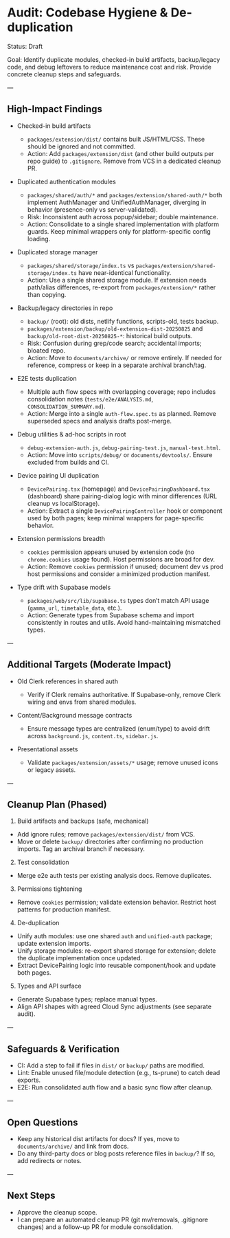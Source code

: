 # Audit: Codebase Hygiene & De-duplication

Status: Draft

Goal: Identify duplicate modules, checked-in build artifacts, backup/legacy code, and debug leftovers to reduce maintenance cost and risk. Provide concrete cleanup steps and safeguards.

—

## High-Impact Findings

- Checked-in build artifacts
  - `packages/extension/dist/` contains built JS/HTML/CSS. These should be ignored and not committed.
  - Action: Add `packages/extension/dist` (and other build outputs per repo guide) to `.gitignore`. Remove from VCS in a dedicated cleanup PR.

- Duplicated authentication modules
  - `packages/shared/auth/*` and `packages/extension/shared-auth/*` both implement AuthManager and UnifiedAuthManager, diverging in behavior (presence-only vs server-validated).
  - Risk: Inconsistent auth across popup/sidebar; double maintenance.
  - Action: Consolidate to a single shared implementation with platform guards. Keep minimal wrappers only for platform-specific config loading.

- Duplicated storage manager
  - `packages/shared/storage/index.ts` vs `packages/extension/shared-storage/index.ts` have near-identical functionality.
  - Action: Use a single shared storage module. If extension needs path/alias differences, re-export from `packages/extension/*` rather than copying.

- Backup/legacy directories in repo
  - `backup/` (root): old dists, netlify functions, scripts-old, tests backup.
  - `packages/extension/backup/old-extension-dist-20250825` and `backup/old-root-dist-20250825-*`: historical build outputs.
  - Risk: Confusion during grep/code search; accidental imports; bloated repo.
  - Action: Move to `documents/archive/` or remove entirely. If needed for reference, compress or keep in a separate archival branch/tag.

- E2E tests duplication
  - Multiple auth flow specs with overlapping coverage; repo includes consolidation notes (`tests/e2e/ANALYSIS.md`, `CONSOLIDATION_SUMMARY.md`).
  - Action: Merge into a single `auth-flow.spec.ts` as planned. Remove superseded specs and analysis drafts post-merge.

- Debug utilities & ad-hoc scripts in root
  - `debug-extension-auth.js`, `debug-pairing-test.js`, `manual-test.html`.
  - Action: Move into `scripts/debug/` or `documents/devtools/`. Ensure excluded from builds and CI.

- Device pairing UI duplication
  - `DevicePairing.tsx` (homepage) and `DevicePairingDashboard.tsx` (dashboard) share pairing-dialog logic with minor differences (URL cleanup vs localStorage).
  - Action: Extract a single `DevicePairingController` hook or component used by both pages; keep minimal wrappers for page-specific behavior.

- Extension permissions breadth
  - `cookies` permission appears unused by extension code (no `chrome.cookies` usage found). Host permissions are broad for dev.
  - Action: Remove `cookies` permission if unused; document dev vs prod host permissions and consider a minimized production manifest.

- Type drift with Supabase models
  - `packages/web/src/lib/supabase.ts` types don’t match API usage (`gamma_url`, `timetable_data`, etc.).
  - Action: Generate types from Supabase schema and import consistently in routes and utils. Avoid hand-maintaining mismatched types.

—

## Additional Targets (Moderate Impact)

- Old Clerk references in shared auth
  - Verify if Clerk remains authoritative. If Supabase-only, remove Clerk wiring and envs from shared modules.

- Content/Background message contracts
  - Ensure message types are centralized (enum/type) to avoid drift across `background.js`, `content.ts`, `sidebar.js`.

- Presentational assets
  - Validate `packages/extension/assets/*` usage; remove unused icons or legacy assets.

—

## Cleanup Plan (Phased)

1) Build artifacts and backups (safe, mechanical)
- Add ignore rules; remove `packages/extension/dist/` from VCS.
- Move or delete `backup/` directories after confirming no production imports. Tag an archival branch if necessary.

2) Test consolidation
- Merge e2e auth tests per existing analysis docs. Remove duplicates.

3) Permissions tightening
- Remove `cookies` permission; validate extension behavior. Restrict host patterns for production manifest.

4) De-duplication
- Unify auth modules: use one shared `auth` and `unified-auth` package; update extension imports.
- Unify storage modules: re-export shared storage for extension; delete the duplicate implementation once updated.
- Extract DevicePairing logic into reusable component/hook and update both pages.

5) Types and API surface
- Generate Supabase types; replace manual types.
- Align API shapes with agreed Cloud Sync adjustments (see separate audit).

—

## Safeguards & Verification

- CI: Add a step to fail if files in `dist/` or `backup/` paths are modified.
- Lint: Enable unused file/module detection (e.g., ts-prune) to catch dead exports.
- E2E: Run consolidated auth flow and a basic sync flow after cleanup.

—

## Open Questions

- Keep any historical dist artifacts for docs? If yes, move to `documents/archive/` and link from docs.
- Do any third-party docs or blog posts reference files in `backup/`? If so, add redirects or notes.

—

## Next Steps

- Approve the cleanup scope.
- I can prepare an automated cleanup PR (git mv/removals, .gitignore changes) and a follow-up PR for module consolidation.

